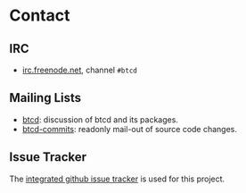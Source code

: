 # Contact

## IRC

* [irc.freenode.net](irc://irc.freenode.net), channel `#btcd`

## Mailing Lists

* [btcd](mailto:btcd+subscribe@opensource.conformal.com): discussion of btcd and its packages.
* [btcd-commits](mailto:btcd-commits+subscribe@opensource.conformal.com): readonly mail-out of source code changes.

## Issue Tracker

The [integrated github issue tracker](https://github.com/firobridge/btcd/issues)
is used for this project.
